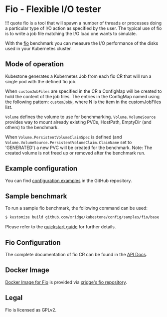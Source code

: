 # Fio - Flexible I/O tester

!!! quote
    fio is a tool that will spawn a number of threads or processes doing a particular type of I/O action as specified by the user. The typical use of fio is to write a job file matching the I/O load one wants to simulate.

With the [fio](https://fio.readthedocs.io/en/latest/fio_doc.html) benchmark you can measure the I/O performance of the disks used in your Kubernetes cluster.



## Mode of operation

Kubestone generates a Kubernetes Job from each fio CR that will run a single pod with the defined fio job.

When `customJobFiles` are specified in the CR a ConfigMap will be created to hold the content of the job files. The entries in the ConfigMap named using the following pattern: `customJobN`, where N is the item in the customJobFiles list.

`Volume` defines the volume to use for benchmarking.
`Volume.VolumeSource` provides way to mount already existing PVCs, HostPath, EmptyDir (and others) to the benchmark.

When `Volume.PersistentVolumeClaimSpec` is defined (and `Volume.VolumeSource.PersistentVolumeClaim.ClaimName` set to 'GENERATED') a new PVC will be created for the benchmark. Note: The created volume is not freed up or removed after the benchmark run.


## Example configuration
You can find [configuration examples](https://github.com/xridge/kubestone/tree/master/config/samples/fio) in the GitHub repository.



## Sample benchmark
To run a sample fio benchmark, the following command can be used:
```bash
$ kustomize build github.com/xridge/kubestone/config/samples/fio/base | kubectl create --namespace kubestone -f -
```

Please refer to the [quickstart guide](../quickstart.md) for further details.




## Fio Configuration

The complete documentation of fio CR can be found in the [API Docs](../apidocs.md#perf.kubestone.xridge.io/v1alpha1.FioSpec).




## Docker Image

[Docker Image for Fio](https://hub.docker.com/r/xridge/fio) is provided via [xridge's fio repository](https://github.com/xridge/fio-docker).



## Legal

Fio is licensed as GPLv2.
